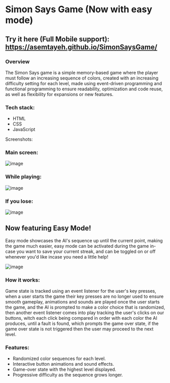 # Simon Says Game (Now with easy mode)

## Try it here (Full Mobile support): https://asemtayeh.github.io/SimonSaysGame/

### Overview

The Simon Says game is a simple memory-based game where the player must follow an increasing sequence of colors, created with an increasing difficulty setting for each level, made using event-driven programming and functional programming to ensure readability, optimization
and code reuse, as well as flexibility for expansions or new features.

### Tech stack:
- HTML
- CSS
- JavaScript

Screenshots:
### Main screen:
![image](https://github.com/user-attachments/assets/d684c025-66c2-45b8-9aec-7acbdebc6cd8)

### While playing:
![image](https://github.com/user-attachments/assets/d336497b-70ed-41fc-9ed9-9b19623edde1)

### If you lose:
![image](https://github.com/user-attachments/assets/bf6bf1bc-9700-4a66-9e73-d6bfa9180648)

## Now featuring Easy Mode!
Easy mode showcases the AI's sequence up until the current point, making the game much easier, easy mode can be activated during the game in-case you want to save your current streak, and can be toggled on or off whenever you'd like incase you need a little help!

![image](https://github.com/user-attachments/assets/d5aefd15-ed51-465d-9b3a-a61994b24b4b)


### How it works:
Game state is tracked using an event listener for the user's key presses, when a user starts the game their key presses are no longer used to ensure smooth gameplay, animations and sounds are played once the user starts the game, and the AI is prompted to make a color choice
that is randomized, then another event listener comes into play tracking the user's clicks on our buttons, witch each click being compared in order with each color the AI produces, until a fault is found, which prompts the game over state, if the game over state is not triggered
then the user may proceed to the next level.

### Features:

- Randomized color sequences for each level.
- Interactive button animations and sound effects.
- Game-over state with the highest level displayed.
- Progressive difficulty as the sequence grows longer.


